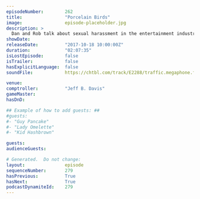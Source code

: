 ```yaml
---
episodeNumber:        262
title:                "Porcelain Birds"
image:                episode-placeholder.jpg
description: >
  Dan and Rob talk about sexual harassment in the entertainment industry and the ramifications of a Rick & Morty porn parody being produced. Spencer reveals why people really buy iPads. Featuring Dan Harmon, Rob Schrab, Spencer Crittenden and Steve Levy.
showDate:             
releaseDate:          "2017-10-18 10:00:00Z"
duration:             "02:07:35"
isLostEpisode:        false
isTrailer:            false
hasExplicitLanguage:  false
soundFile:            https://chtbl.com/track/E2288/traffic.megaphone.fm/STA5330727073.mp3?updated=1596587371

venue:                
comptroller:          "Jeff B. Davis"
gameMaster:           
hasDnD:               

## Example of how to add guests: ##
#guests:
#- "Guy Pancake"
#- "Lady Omelette"
#- "Kid Hashbrown"

guests:
audienceGuests:

# Generated.  Do not change:
layout:               episode
sequenceNumber:       279
hasPrevious:          True
hasNext:              True
podcastDynamiteId:    279
---
```


<!-- The episode description will be rendered here -->
<!-- Add your content below here -->

